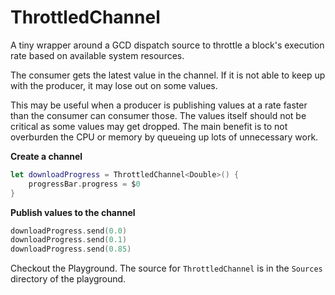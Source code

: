 # ThrottledChannel

A tiny wrapper around a GCD dispatch source to throttle a block's execution rate based on available system resources.

The consumer gets the latest value in the channel. If it is not able to keep up with the producer, it may lose out on some values.

This may be useful when a producer is publishing values at a rate faster than the consumer can consumer those. The values itself should not be critical as some values may get dropped. The main benefit is to not overburden the CPU or memory by queueing up lots of unnecessary work.

**Create a channel**

```swift
let downloadProgress = ThrottledChannel<Double>() {
	progressBar.progress = $0
}
```

**Publish values to the channel**

```swift
downloadProgress.send(0.0)
downloadProgress.send(0.1)
downloadProgress.send(0.85)
```

Checkout the Playground. The source for `ThrottledChannel` is in the `Sources` directory of the playground.